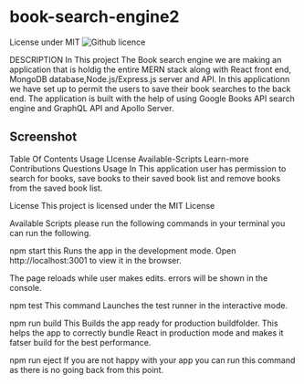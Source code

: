 # book-search-engine2


License under MIT
![Github licence](http://img.shields.io/badge/license-MIT-blue.svg)

DESCRIPTION
In This project The Book search engine we are making an application that is holdig the entire MERN stack along with React front end, MongoDB database,Node.js/Express.js server and API. In this applicationn we have set up to permit the users to save their book searches to the back end. The application is built with the help of using Google Books API search engine and GraphQL API and Apollo Server.


## Screenshot













Table Of Contents
Usage
LIcense
Available-Scripts
Learn-more
Contributions
Questions
Usage
In This application user has permission to search for books, save books to their saved book list and remove books from the saved book list.

License
This project is licensed under the MIT License

Available Scripts
please run the following commands in your terminal you can run the following.

npm start this Runs the app in the development mode. Open http://localhost:3001 to view it in the browser.

The page reloads while user makes edits. errors will be shown in the console.

npm test This command Launches the test runner in the interactive mode.

npm run build This Builds the app ready for production buildfolder. This helps the app to correctly bundle React in production mode and makes it fatser build for the best performance.

npm run eject If you are not happy with your app you can run this command as there is no going back from this point.


